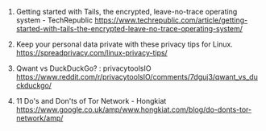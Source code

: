 
1. Getting started with Tails, the encrypted, leave-no-trace operating system - TechRepublic
https://www.techrepublic.com/article/getting-started-with-tails-the-encrypted-leave-no-trace-operating-system/

2. Keep your personal data private with these privacy tips for Linux.
https://spreadprivacy.com/linux-privacy-tips/

3. Qwant vs DuckDuckGo? : privacytoolsIO
https://www.reddit.com/r/privacytoolsIO/comments/7dguj3/qwant_vs_duckduckgo/

4. 11 Do's and Don'ts of Tor Network - Hongkiat
https://www.google.co.uk/amp/www.hongkiat.com/blog/do-donts-tor-network/amp/

